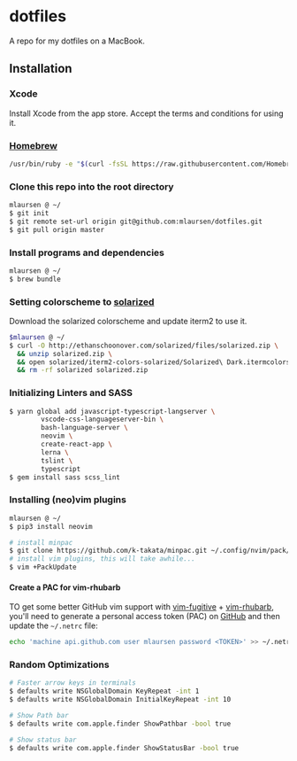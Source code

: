 # dotfiles
A repo for my dotfiles on a MacBook.

## Installation
### Xcode
Install Xcode from the app store. Accept the terms and conditions for using it.

### [Homebrew](http://brew.sh/)

```sh
/usr/bin/ruby -e "$(curl -fsSL https://raw.githubusercontent.com/Homebrew/install/master/install)"`
```

### Clone this repo into the root directory

```sh
mlaursen @ ~/
$ git init
$ git remote set-url origin git@github.com:mlaursen/dotfiles.git
$ git pull origin master
```

### Install programs and dependencies

```sh
mlaursen @ ~/
$ brew bundle
```

### Setting colorscheme to [solarized](http://ethanschoonover.com/solarized/files/solarized.zip)
Download the solarized colorscheme and update iterm2 to use it.

```sh
$mlaursen @ ~/
$ curl -O http://ethanschoonover.com/solarized/files/solarized.zip \
  && unzip solarized.zip \
  && open solarized/iterm2-colors-solarized/Solarized\ Dark.itermcolors \
  && rm -rf solarized solarized.zip
```

### Initializing Linters and SASS

```sh
$ yarn global add javascript-typescript-langserver \
        vscode-css-languageserver-bin \
        bash-language-server \
        neovim \
        create-react-app \
        lerna \
        tslint \
        typescript
$ gem install sass scss_lint
```

### Installing (neo)vim plugins

```sh
mlaursen @ ~/
$ pip3 install neovim

# install minpac
$ git clone https://github.com/k-takata/minpac.git ~/.config/nvim/pack/minpac/opt/minpac
# install vim plugins, this will take awhile...
$ vim +PackUpdate
```


#### Create a PAC for vim-rhubarb
TO get some better GitHub vim support with [vim-fugitive](https://github.com/tpope/vim-fugitive) + [vim-rhubarb](https://github.com/tpope/vim-rhubarb),
you'll need to generate a personal access token (PAC) on [GitHub](https://github.com/settings/tokens/new) and then update the `~/.netrc` file:

```sh
echo 'machine api.github.com user mlaursen password <TOKEN>' >> ~/.netrc
```

### Random Optimizations

```bash
# Faster arrow keys in terminals
$ defaults write NSGlobalDomain KeyRepeat -int 1
$ defaults write NSGlobalDomain InitialKeyRepeat -int 10

# Show Path bar
$ defaults write com.apple.finder ShowPathbar -bool true

# Show status bar
$ defaults write com.apple.finder ShowStatusBar -bool true
```
